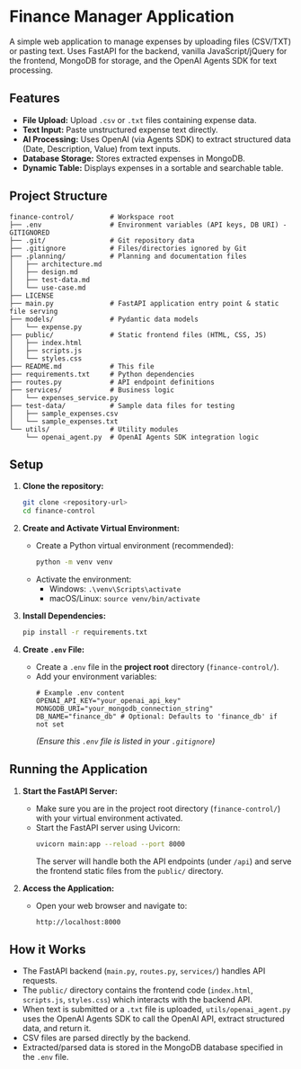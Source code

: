 # Finance Manager Application

A simple web application to manage expenses by uploading files (CSV/TXT) or pasting text.
Uses FastAPI for the backend, vanilla JavaScript/jQuery for the frontend, MongoDB for storage, and the OpenAI Agents SDK for text processing.

## Features

*   **File Upload:** Upload `.csv` or `.txt` files containing expense data.
*   **Text Input:** Paste unstructured expense text directly.
*   **AI Processing:** Uses OpenAI (via Agents SDK) to extract structured data (Date, Description, Value) from text inputs.
*   **Database Storage:** Stores extracted expenses in MongoDB.
*   **Dynamic Table:** Displays expenses in a sortable and searchable table.

## Project Structure

```
finance-control/         # Workspace root
├── .env                 # Environment variables (API keys, DB URI) - GITIGNORED
├── .git/                # Git repository data
├── .gitignore           # Files/directories ignored by Git
├── .planning/           # Planning and documentation files
│   ├── architecture.md
│   ├── design.md
│   ├── test-data.md
│   └── use-case.md
├── LICENSE
├── main.py              # FastAPI application entry point & static file serving
├── models/              # Pydantic data models
│   └── expense.py
├── public/              # Static frontend files (HTML, CSS, JS)
│   ├── index.html
│   ├── scripts.js
│   └── styles.css
├── README.md            # This file
├── requirements.txt     # Python dependencies
├── routes.py            # API endpoint definitions
├── services/            # Business logic
│   └── expenses_service.py
├── test-data/           # Sample data files for testing
│   ├── sample_expenses.csv
│   └── sample_expenses.txt
└── utils/               # Utility modules
    └── openai_agent.py  # OpenAI Agents SDK integration logic
```

## Setup

1.  **Clone the repository:**
    ```bash
    git clone <repository-url>
    cd finance-control
    ```

2.  **Create and Activate Virtual Environment:**
    *   Create a Python virtual environment (recommended):
        ```bash
        python -m venv venv
        ```
    *   Activate the environment:
        *   Windows: `.\venv\Scripts\activate`
        *   macOS/Linux: `source venv/bin/activate`

3.  **Install Dependencies:**
    ```bash
    pip install -r requirements.txt
    ```

4.  **Create `.env` File:**
    *   Create a `.env` file in the **project root** directory (`finance-control/`).
    *   Add your environment variables:
        ```dotenv
        # Example .env content
        OPENAI_API_KEY="your_openai_api_key"
        MONGODB_URI="your_mongodb_connection_string"
        DB_NAME="finance_db" # Optional: Defaults to 'finance_db' if not set
        ```
        *(Ensure this `.env` file is listed in your `.gitignore`)*

## Running the Application

1.  **Start the FastAPI Server:**
    *   Make sure you are in the project root directory (`finance-control/`) with your virtual environment activated.
    *   Start the FastAPI server using Uvicorn:
        ```bash
        uvicorn main:app --reload --port 8000
        ```
        The server will handle both the API endpoints (under `/api`) and serve the frontend static files from the `public/` directory.

2.  **Access the Application:**
    *   Open your web browser and navigate to:
        ```
        http://localhost:8000
        ```

## How it Works

*   The FastAPI backend (`main.py`, `routes.py`, `services/`) handles API requests.
*   The `public/` directory contains the frontend code (`index.html`, `scripts.js`, `styles.css`) which interacts with the backend API.
*   When text is submitted or a `.txt` file is uploaded, `utils/openai_agent.py` uses the OpenAI Agents SDK to call the OpenAI API, extract structured data, and return it.
*   CSV files are parsed directly by the backend.
*   Extracted/parsed data is stored in the MongoDB database specified in the `.env` file. 